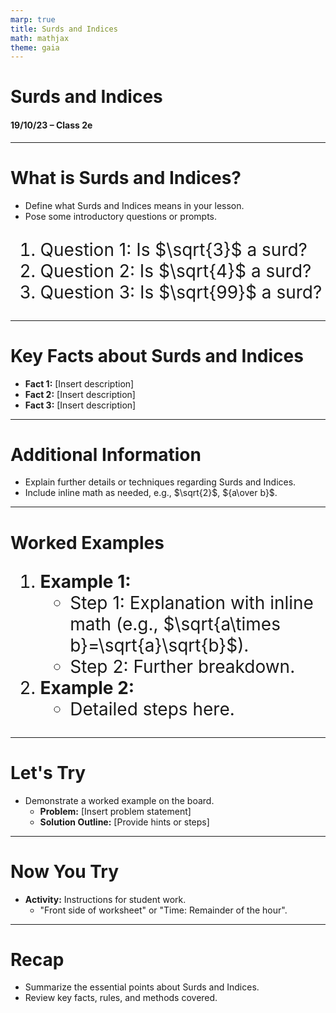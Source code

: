 ```yaml
---
marp: true
title: Surds and Indices
math: mathjax
theme: gaia
---
```


# Surds and Indices
#### 19/10/23 – Class 2e

----
# What is Surds and Indices?
* Define what Surds and Indices means in your lesson.
* Pose some introductory questions or prompts.

<style scoped>
ol {
  font-size: 28px;
}
</style>

1. Question 1: Is $\sqrt{3}$ a surd?
2. Question 2: Is $\sqrt{4}$ a surd?
3. Question 3: Is $\sqrt{99}$ a surd?

----
# Key Facts about Surds and Indices
* **Fact 1:** [Insert description]
* **Fact 2:** [Insert description]
* **Fact 3:** [Insert description]

----
# Additional Information
* Explain further details or techniques regarding Surds and Indices.
* Include inline math as needed, e.g., $\sqrt{2}$, ${a\over b}$.

----
# Worked Examples
1. **Example 1:**  
   - Step 1: Explanation with inline math (e.g., $\sqrt{a\times b}=\sqrt{a}\sqrt{b}$).
   - Step 2: Further breakdown.
2. **Example 2:**  
   - Detailed steps here.

----
# Let's Try
* Demonstrate a worked example on the board.
  - **Problem:** [Insert problem statement]
  - **Solution Outline:** [Provide hints or steps]

----
# Now You Try
* **Activity:** Instructions for student work.
  - "Front side of worksheet" or "Time: Remainder of the hour".

----
# Recap
* Summarize the essential points about Surds and Indices.
* Review key facts, rules, and methods covered.